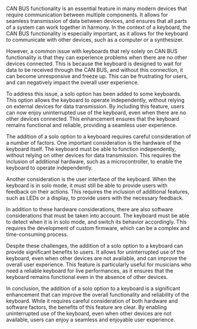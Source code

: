 CAN BUS functionality is an essential feature in many modern devices that require communication between multiple components. It allows for seamless transmission of data between devices, and ensures that all parts of a system can work together in harmony. In the context of a keyboard, the CAN BUS functionality is especially important, as it allows for the keyboard to communicate with other devices, such as a computer or a synthesizer.

However, a common issue with keyboards that rely solely on CAN BUS functionality is that they can experience problems when there are no other devices connected. This is because the keyboard is designed to wait for data to be received through the CAN BUS, and without this connection, it can become unresponsive and freeze up. This can be frustrating for users, and can negatively impact the overall user experience.

To address this issue, a solo option has been added to some keyboards. This option allows the keyboard to operate independently, without relying on external devices for data transmission. By including this feature, users can now enjoy uninterrupted use of the keyboard, even when there are no other devices connected. This enhancement ensures that the keyboard remains functional and reliable, providing a seamless user experience.

The addition of a solo option to a keyboard requires careful consideration of a number of factors. One important consideration is the hardware of the keyboard itself. The keyboard must be able to function independently, without relying on other devices for data transmission. This requires the inclusion of additional hardware, such as a microcontroller, to enable the keyboard to operate independently.

Another consideration is the user interface of the keyboard. When the keyboard is in solo mode, it must still be able to provide users with feedback on their actions. This requires the inclusion of additional features, such as LEDs or a display, to provide users with the necessary feedback.

In addition to these hardware considerations, there are also software considerations that must be taken into account. The keyboard must be able to detect when it is in solo mode, and switch its behavior accordingly. This requires the development of custom firmware, which can be a complex and time-consuming process.

Despite these challenges, the addition of a solo option to a keyboard can provide significant benefits to users. It allows for uninterrupted use of the keyboard, even when other devices are not available, and can improve the overall user experience. This feature is particularly useful for musicians who need a reliable keyboard for live performances, as it ensures that the keyboard remains functional even in the absence of other devices.

In conclusion, the addition of a solo option to a keyboard is a significant enhancement that can improve the overall functionality and reliability of the keyboard. While it requires careful consideration of both hardware and software factors, the benefits of this feature are clear. By enabling uninterrupted use of the keyboard, even when other devices are not available, users can enjoy a seamless and enjoyable user experience.
